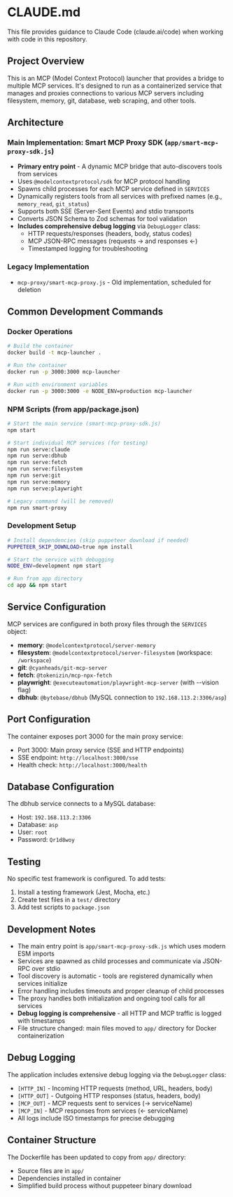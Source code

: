 # CLAUDE.md

This file provides guidance to Claude Code (claude.ai/code) when working with code in this repository.

## Project Overview

This is an MCP (Model Context Protocol) launcher that provides a bridge to multiple MCP services. It's designed to run as a containerized service that manages and proxies connections to various MCP servers including filesystem, memory, git, database, web scraping, and other tools.

## Architecture

### Main Implementation: Smart MCP Proxy SDK (`app/smart-mcp-proxy-sdk.js`)
- **Primary entry point** - A dynamic MCP bridge that auto-discovers tools from services
- Uses `@modelcontextprotocol/sdk` for MCP protocol handling
- Spawns child processes for each MCP service defined in `SERVICES`
- Dynamically registers tools from all services with prefixed names (e.g., `memory_read`, `git_status`)
- Supports both SSE (Server-Sent Events) and stdio transports
- Converts JSON Schema to Zod schemas for tool validation
- **Includes comprehensive debug logging** via `DebugLogger` class:
  - HTTP requests/responses (headers, body, status codes)
  - MCP JSON-RPC messages (requests → and responses ←)
  - Timestamped logging for troubleshooting

### Legacy Implementation
- `mcp-proxy/smart-mcp-proxy.js` - Old implementation, scheduled for deletion

## Common Development Commands

### Docker Operations
```bash
# Build the container
docker build -t mcp-launcher .

# Run the container
docker run -p 3000:3000 mcp-launcher

# Run with environment variables
docker run -p 3000:3000 -e NODE_ENV=production mcp-launcher
```

### NPM Scripts (from app/package.json)
```bash
# Start the main service (smart-mcp-proxy-sdk.js)
npm start

# Start individual MCP services (for testing)
npm run serve:claude
npm run serve:dbhub
npm run serve:fetch
npm run serve:filesystem
npm run serve:git
npm run serve:memory
npm run serve:playwright

# Legacy command (will be removed)
npm run smart-proxy
```

### Development Setup
```bash
# Install dependencies (skip puppeteer download if needed)
PUPPETEER_SKIP_DOWNLOAD=true npm install

# Start the service with debugging
NODE_ENV=development npm start

# Run from app directory
cd app && npm start
```

## Service Configuration

MCP services are configured in both proxy files through the `SERVICES` object:

- **memory**: `@modelcontextprotocol/server-memory`
- **filesystem**: `@modelcontextprotocol/server-filesystem` (workspace: `/workspace`)
- **git**: `@cyanheads/git-mcp-server`
- **fetch**: `@tokenizin/mcp-npx-fetch`
- **playwright**: `@executeautomation/playwright-mcp-server` (with --vision flag)
- **dbhub**: `@bytebase/dbhub` (MySQL connection to `192.168.113.2:3306/asp`)

## Port Configuration

The container exposes port 3000 for the main proxy service:
- Port 3000: Main proxy service (SSE and HTTP endpoints)
- SSE endpoint: `http://localhost:3000/sse`
- Health check: `http://localhost:3000/health`

## Database Configuration

The dbhub service connects to a MySQL database:
- Host: `192.168.113.2:3306`
- Database: `asp`
- User: `root`
- Password: `Qr1d8woy`

## Testing

No specific test framework is configured. To add tests:
1. Install a testing framework (Jest, Mocha, etc.)
2. Create test files in a `test/` directory
3. Add test scripts to `package.json`

## Development Notes

- The main entry point is `app/smart-mcp-proxy-sdk.js` which uses modern ESM imports
- Services are spawned as child processes and communicate via JSON-RPC over stdio
- Tool discovery is automatic - tools are registered dynamically when services initialize
- Error handling includes timeouts and proper cleanup of child processes
- The proxy handles both initialization and ongoing tool calls for all services
- **Debug logging is comprehensive** - all HTTP and MCP traffic is logged with timestamps
- File structure changed: main files moved to `app/` directory for Docker containerization

## Debug Logging

The application includes extensive debug logging via the `DebugLogger` class:

- `[HTTP_IN]` - Incoming HTTP requests (method, URL, headers, body)
- `[HTTP_OUT]` - Outgoing HTTP responses (status, headers, body)
- `[MCP_OUT]` - MCP requests sent to services (→ serviceName)
- `[MCP_IN]` - MCP responses from services (← serviceName)
- All logs include ISO timestamps for precise debugging

## Container Structure

The Dockerfile has been updated to copy from `app/` directory:
- Source files are in `app/`
- Dependencies installed in container
- Simplified build process without puppeteer binary download